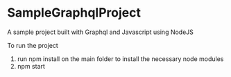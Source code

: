 # SampleGraphqlProject
A sample project built with Graphql and Javascript using NodeJS

To run the project
 1) run npm install on the main folder to install the necessary node modules
 2) npm start

